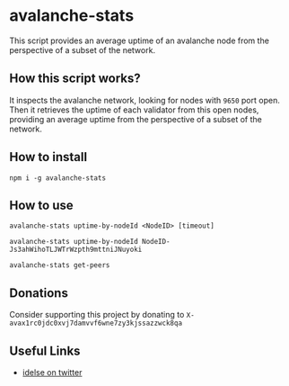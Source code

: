 # avalanche-stats
This script provides an average uptime of an avalanche node from the perspective of a subset of the network.

## How this script works?
It inspects the avalanche network, looking for nodes with `9650` port open. Then it retrieves the uptime of each validator from this open nodes, providing an average uptime from the perspective of a subset of the network.

## How to install
```
npm i -g avalanche-stats
```

## How to use
```
avalanche-stats uptime-by-nodeId <NodeID> [timeout]
```
```
avalanche-stats uptime-by-nodeId NodeID-Js3ahWihoTLJWTrWzpth9mttniJNuyoki
```
```
avalanche-stats get-peers
```

## Donations
Consider supporting this project by donating to `X-avax1rc0jdc0xvj7damvvf6wne7zy3kjssazzwck8qa`

## Useful Links
- [idelse on twitter](https://twitter.com/idelseresearch)
